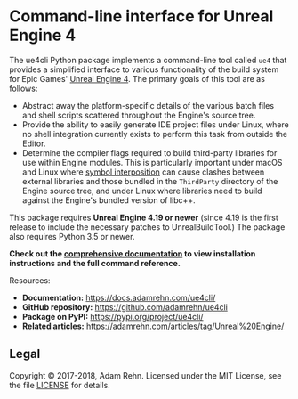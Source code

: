 Command-line interface for Unreal Engine 4
==========================================

The ue4cli Python package implements a command-line tool called `ue4` that provides a simplified interface to various functionality of the build system for Epic Games' [Unreal Engine 4](https://www.unrealengine.com/). The primary goals of this tool are as follows:

- Abstract away the platform-specific details of the various batch files and shell scripts scattered throughout the Engine's source tree.
- Provide the ability to easily generate IDE project files under Linux, where no shell integration currently exists to perform this task from outside the Editor.
- Determine the compiler flags required to build third-party libraries for use within Engine modules. This is particularly important under macOS and Linux where [symbol interposition](https://developer.apple.com/library/content/documentation/DeveloperTools/Conceptual/DynamicLibraries/100-Articles/DynamicLibraryUsageGuidelines.html#//apple_ref/doc/uid/TP40001928-SW9) can cause clashes between external libraries and those bundled in the `ThirdParty` directory of the Engine source tree, and under Linux where libraries need to build against the Engine's bundled version of libc++.

This package requires **Unreal Engine 4.19 or newer** (since 4.19 is the first release to include the necessary patches to UnrealBuildTool.) The package also requires Python 3.5 or newer.

**Check out the [comprehensive documentation](https://docs.adamrehn.com/ue4cli/) to view installation instructions and the full command reference.**

Resources:

- **Documentation:** <https://docs.adamrehn.com/ue4cli/>
- **GitHub repository:** <https://github.com/adamrehn/ue4cli>
- **Package on PyPI:** <https://pypi.org/project/ue4cli/>
- **Related articles:** <https://adamrehn.com/articles/tag/Unreal%20Engine/>

## Legal

Copyright &copy; 2017-2018, Adam Rehn. Licensed under the MIT License, see the file [LICENSE](https://github.com/adamrehn/ue4cli/blob/master/LICENSE) for details.
